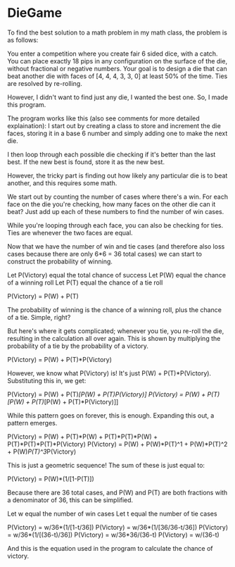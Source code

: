 # DieGame
To find the best solution to a math problem in my math class, the problem is as follows:

You enter a competition where you create fair 6 sided dice, with a catch. You can place exactly 18 pips in any configuration on
the surface of the die, without fractional or negative numbers. Your goal is to design a die that can beat another die with 
faces of [4, 4, 4, 3, 3, 0] at least 50% of the time. Ties are resolved by re-rolling.

However, I didn't want to find just any die, I wanted the best one. So, I made this program.

The program works like this (also see comments for more detailed explaination):
  I start out by creating a class to store and increment the die faces, storing it in a base 6 number and simply adding one to 
  make the next die.
  
  I then loop through each possible die checking if it's better than the last best. If the new best is found, store it as 
  the new best.
  
  However, the tricky part is finding out how likely any particular die is to beat another, and this requires some math.
  
We start out by counting the number of cases where there's a win. For each face on the die you're checking, how many 
faces on the other die can it beat? Just add up each of these numbers to find the number of win cases.

While you're looping through each face, you can also be checking for ties. Ties are whenever the two faces are equal.

Now that we have the number of win and tie cases (and therefore also loss cases because there are only 6*6 = 36 total cases)
we can start to construct the probability of winning.

Let P(Victory) equal the total chance of success
Let P(W) equal the chance of a winning roll
Let P(T) equal the chance of a tie roll

P(Victory) = P(W) + P(T)

The probability of winning is the chance of a winning roll, plus the chance of a tie. Simple, right?

But here's where it gets complicated; whenever you tie, you re-roll the die, resulting in the calculation all over again. This
is shown by multiplying the probability of a tie by the probability of a victory.

P(Victory) = P(W) + P(T)*P(Victory)

However, we know what P(Victory) is! It's just P(W) + P(T)*P(Victory). Substituting this in, we get:

P(Victory) = P(W) + P(T)*[P(W) + P(T)*P(Victory)]
P(Victory) = P(W) + P(T)*[P(W) + P(T)*[P(W) + P(T)*P(Victory)]]

While this pattern goes on forever, this is enough. Expanding this out, a pattern emerges.

P(Victory) = P(W) + P(T)*P(W) + P(T)*P(T)*P(W) + P(T)*P(T)*P(T)*P(Victory)
P(Victory) = P(W) + P(W)*P(T)^1 + P(W)*P(T)^2 + P(W)*P(T)^3*P(Victory)

This is just a geometric sequence! The sum of these is just equal to:

P(Victory) = P(W)*(1/[1-P(T)])

Because there are 36 total cases, and P(W) and P(T) are both fractions with a denominator of 36, this can be simplified.

Let w equal the number of win cases
Let t equal the number of tie cases

P(Victory) = w/36*(1/[1-t/36])
P(Victory) = w/36*(1/[36/36-t/36])
P(Victory) = w/36*(1/[(36-t)/36])
P(Victory) = w/36*36/(36-t)
P(Victory) = w/(36-t)

And this is the equation used in the program to calculate the chance of victory.
